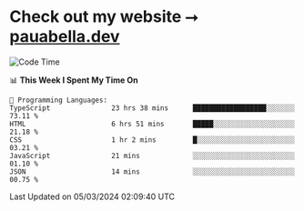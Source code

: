 # Check out my website ⭢ [pauabella.dev](https://pauabella.dev)

<!--START_SECTION:waka-->
![Code Time](http://img.shields.io/badge/Code%20Time-3%2C069%20hrs%2045%20mins-blue)

📊 **This Week I Spent My Time On** 

```text
💬 Programming Languages: 
TypeScript               23 hrs 38 mins      ██████████████████░░░░░░░   73.11 % 
HTML                     6 hrs 51 mins       █████░░░░░░░░░░░░░░░░░░░░   21.18 % 
CSS                      1 hr 2 mins         █░░░░░░░░░░░░░░░░░░░░░░░░   03.21 % 
JavaScript               21 mins             ░░░░░░░░░░░░░░░░░░░░░░░░░   01.10 % 
JSON                     14 mins             ░░░░░░░░░░░░░░░░░░░░░░░░░   00.75 % 
```


 Last Updated on 05/03/2024 02:09:40 UTC
<!--END_SECTION:waka-->
